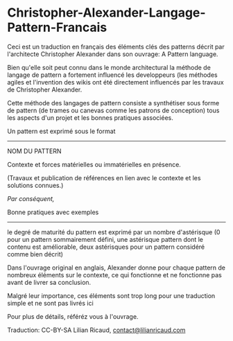 # Christopher-Alexander-Langage-Pattern-Francais

Ceci est un traduction en français des éléments clés des patterns décrit par l'architecte Christopher Alexander dans son ouvrage: A Pattern language.

Bien qu'elle soit peut connu dans le monde architectural la méthode de langage de pattern a fortement influencé les developpeurs (les méthodes agiles et l'invention des wikis ont été directement influencés par les travaux de Christopher Alexander.

Cette méthode des langages de pattern consiste a synthétiser sous forme de pattern (de trames ou canevas comme les patrons de conception) tous les aspects d'un projet et les bonnes pratiques associées.

Un pattern est exprimé sous le format 

----

NOM DU PATTERN

Contexte et forces matérielles ou immatérielles en présence.

(Travaux et publication de références en lien avec le contexte et les solutions connues.)

_Par conséquent,_

Bonne pratiques avec exemples

----

le degré de maturité du pattern est exprimé par un nombre d'astérisque (0 pour un pattern sommairement défini, une astérisque pattern dont le contenu est améliorable, deux astérisques pour un pattern considéré comme bien décrit)

Dans l'ouvrage original en anglais, Alexander donne pour chaque pattern de nombreux éléments sur le contexte, ce qui fonctionne et ne fonctionne pas avant de livrer sa conclusion.

Malgré leur importance, ces éléments sont trop long pour une traduction simple et ne sont pas livrés ici 

Pour plus de détails, référéz vous à l'ouvrage.

Traduction: CC-BY-SA Lilian Ricaud, contact@lilianricaud.com
